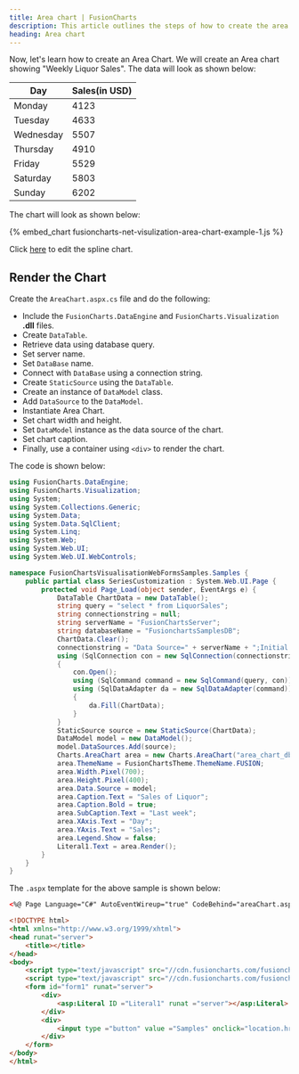 ```yaml
---
title: Area chart | FusionCharts
description: This article outlines the steps of how to create the area chart.
heading: Area chart
---
```


Now, let's learn how to create an Area Chart. We will create an Area chart showing "Weekly Liquor Sales". The data will look as shown below:

| Day       | Sales(in USD) |
| --------- | ------------- |
| Monday    | 4123          |
| Tuesday   | 4633          |
| Wednesday | 5507          |
| Thursday  | 4910          |
| Friday    | 5529          |
| Saturday  | 5803          |
| Sunday    | 6202          |

The chart will look as shown below:

{% embed_chart fusioncharts-net-visulization-area-chart-example-1.js %}

Click [here](https://dotnetfiddle.net/EUQZGN) to edit the spline chart.

## Render the Chart

Create the `AreaChart.aspx.cs` file and do the following:

* Include the `FusionCharts.DataEngine` and `FusionCharts.Visualization` **.dll** files. 
* Create `DataTable`.
* Retrieve data using database query.
* Set server name.
* Set `DataBase` name.
* Connect with `DataBase` using a connection string.
* Create `StaticSource` using the `DataTable`.
* Create an instance of `DataModel` class.
* Add `DataSource` to the `DataModel`.
* Instantiate Area Chart.
* Set chart width and height.
* Set `DataModel` instance as the data source of the chart.
* Set chart caption.
* Finally, use a container using `<div>` to render the chart.

The code is shown below:

```csharp
using FusionCharts.DataEngine;
using FusionCharts.Visualization;
using System;
using System.Collections.Generic;
using System.Data;
using System.Data.SqlClient;
using System.Linq;
using System.Web;
using System.Web.UI;
using System.Web.UI.WebControls;

namespace FusionChartsVisualisationWebFormsSamples.Samples {
    public partial class SeriesCustomization : System.Web.UI.Page {
        protected void Page_Load(object sender, EventArgs e) {
            DataTable ChartData = new DataTable();
            string query = "select * from LiquorSales";
            string connectionstring = null;
            string serverName = "FusionChartsServer";
            string databaseName = "FusionchartsSamplesDB";
            ChartData.Clear();
            connectionstring = "Data Source=" + serverName + ";Initial Catalog=" + databaseName + ";Trusted_Connection=true;";
            using (SqlConnection con = new SqlConnection(connectionstring))
            {
                con.Open();
                using (SqlCommand command = new SqlCommand(query, con))
                using (SqlDataAdapter da = new SqlDataAdapter(command))
                {
                    da.Fill(ChartData);
                }
            }
            StaticSource source = new StaticSource(ChartData);
            DataModel model = new DataModel();
            model.DataSources.Add(source);
            Charts.AreaChart area = new Charts.AreaChart("area_chart_db");
            area.ThemeName = FusionChartsTheme.ThemeName.FUSION;
            area.Width.Pixel(700);
            area.Height.Pixel(400);
            area.Data.Source = model;
            area.Caption.Text = "Sales of Liquor";
            area.Caption.Bold = true;
            area.SubCaption.Text = "Last week";
            area.XAxis.Text = "Day";
            area.YAxis.Text = "Sales";
            area.Legend.Show = false;
            Literal1.Text = area.Render();
        }
    }
}
```

The `.aspx` template for the above sample is shown below:

```html
<%@ Page Language="C#" AutoEventWireup="true" CodeBehind="areaChart.aspx.cs" Inherits="FusionChartsVisualisationWebFormsSamples.Samples.areaChart" %>

<!DOCTYPE html>
<html xmlns="http://www.w3.org/1999/xhtml">
<head runat="server">
    <title></title>
</head>
<body>
    <script type="text/javascript" src="//cdn.fusioncharts.com/fusioncharts/latest/fusioncharts.js"></script>
    <script type="text/javascript" src="//cdn.fusioncharts.com/fusioncharts/latest/themes/fusioncharts.theme.fusion.js"></script>
    <form id="form1" runat="server">
        <div>
            <asp:Literal ID ="Literal1" runat ="server"></asp:Literal>
        </div>
        <div>
            <input type ="button" value ="Samples" onclick="location.href = 'Index.aspx';" />
        </div>
    </form>
</body>
</html>
```